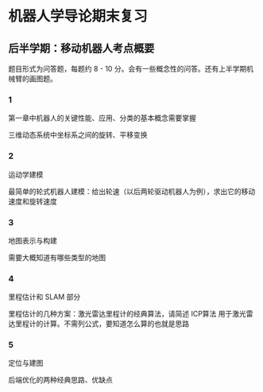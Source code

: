 # 机器人学导论期末复习

## 后半学期：移动机器人考点概要

题目形式为问答题，每题约 8 - 10 分。会有一些概念性的问答。还有上半学期机械臂的画图题。

### 1 

第一章中机器人的关键性能、应用、分类的基本概念需要掌握

三维动态系统中坐标系之间的旋转、平移变换

### 2

运动学建模

最简单的轮式机器人建模：给出轮速（以后两轮驱动机器人为例），求出它的移动速度和旋转速度

### 3

地图表示与构建

需要大概知道有哪些类型的地图

### 4

里程估计和 SLAM 部分

里程估计的几种方案：激光雷达里程计的经典算法，请简述 ICP算法 用于激光雷达里程计的计算。不需列公式，要知道怎么算的也就是思路

### 5

定位与建图

后端优化的两种经典思路、优缺点